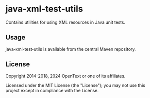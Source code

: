 # java-xml-test-utils

Contains utilities for using XML resources in Java unit tests.

## Usage

java-xml-test-utils is available from the central Maven repository.

## License

Copyright 2014-2018, 2024 OpenText or one of its affiliates.

Licensed under the MIT License (the "License"); you may not use this project except in compliance with the License.
